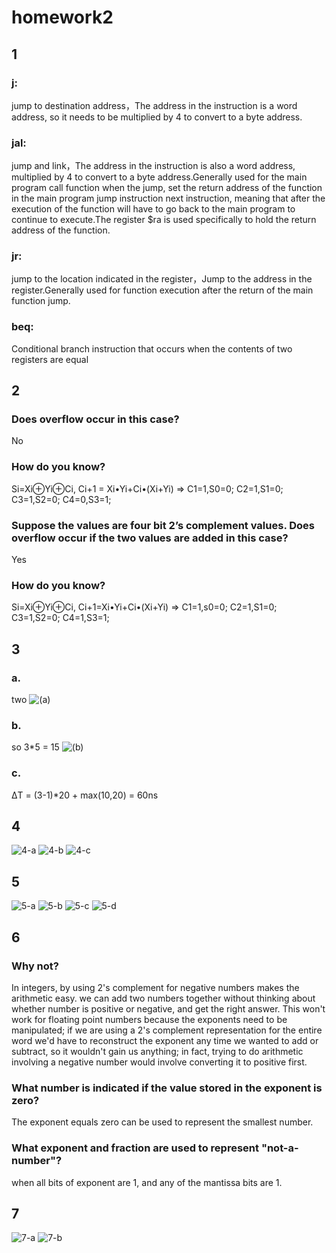 # homework2

## 1
### j:
jump to destination address，The address in the instruction is a word address, so it needs to be multiplied by 4 to convert to a byte address.
### jal:
 jump and link，The address in the instruction is also a word address, multiplied by 4 to convert to a byte address.Generally used for the main program call function when the jump, set the return address of the function in the main program jump instruction next instruction, meaning that after the execution of the function will have to go back to the main program to continue to execute.The register $ra is used specifically to hold the return address of the function.
### jr:
 jump to the location indicated in the register，Jump to the address in the register.Generally used for function execution after the return of the main function jump.
### beq:
Conditional branch instruction that occurs when the contents of two registers are equal

## 2
### Does overflow occur in this case?
  No
### How do you know?
  Si=Xi⊕Yi⊕Ci, Ci+1 = Xi•Yi+Ci•(Xi+Yi)
  => C1=1,S0=0; C2=1,S1=0; C3=1,S2=0; C4=0,S3=1;
### Suppose the values are four bit 2’s complement values. Does overflow occur if the two values are added in this case?
  Yes
### How do you know?
  Si=Xi⊕Yi⊕Ci, Ci+1=Xi•Yi+Ci•(Xi+Yi)
  => C1=1,s0=0; C2=1,S1=0; C3=1,S2=0; C4=1,S3=1;

## 3
### a. 
  two
  ![(a)](https://github.com/lovejavaee/ece331/blob/homework2/images/3-a.png?raw=true)
### b.
  so 3*5 = 15
   ![(b)](https://github.com/lovejavaee/ece331/blob/homework2/images/3-b.png?raw=true)
### c.
  ΔT = (3-1)*20 + max(10,20) = 60ns
## 4
 ![4-a](https://github.com/lovejavaee/ece331/blob/homework2/images/4-a.png?raw=true)
 ![4-b](https://github.com/lovejavaee/ece331/blob/homework2/images/4-b.png?raw=true)
 ![4-c](https://github.com/lovejavaee/ece331/blob/homework2/images/4-c.png?raw=true)
## 5
![5-a](https://github.com/lovejavaee/ece331/blob/homework2/images/5-a.png?raw=true)
![5-b](https://github.com/lovejavaee/ece331/blob/homework2/images/5-b.png?raw=true)
![5-c](https://github.com/lovejavaee/ece331/blob/homework2/images/5-c.png?raw=true)
![5-d](https://github.com/lovejavaee/ece331/blob/homework2/images/5-d.png?raw=true)

## 6
### Why not?
In integers, by using 2's complement for negative numbers makes the arithmetic easy.
we can add two numbers together without thinking about whether number is positive or negative, and get the right answer. 
This won't work for floating point numbers because the exponents need to be manipulated; if we are using a 2's complement representation for the entire word we'd have to reconstruct the exponent any time we wanted to add or subtract, so it wouldn't gain us anything; in fact, trying to do arithmetic involving a negative number would involve converting it to positive first.

### What number is indicated if the value stored in the exponent is zero?
The exponent equals zero can be used to represent the smallest number.

### What exponent and fraction are used to represent "not-a-number"?
when all bits of exponent are 1, and any of the mantissa bits are 1.

## 7
![7-a](https://github.com/lovejavaee/ece331/blob/homework2/images/7-a.png?raw=true)
![7-b](https://github.com/lovejavaee/ece331/blob/homework2/images/7-b.png?raw=true)
